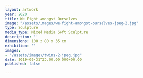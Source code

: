 ```yaml
---
layout: artwork
year: 2020
title: We Fight Amongst Ourselves
image: "/assets/images/we-fight-amongst-ourselves-jpeg-2.jpg"
type: Sculpture
media_type: Mixed Media Soft Sculpture
description: ''
dimensions: 100 x 80 x 35 cm
exhibition: ''
images:
- "/assets/images/twins-2-jpeg.jpg"
date: 2019-08-31T23:00:00.000+00:00
published: false

---
```

